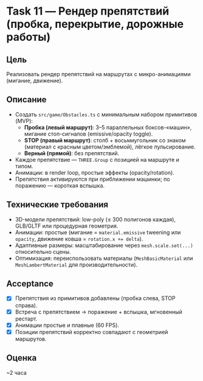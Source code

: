 # Task 11 — Рендер препятствий (пробка, перекрытие, дорожные работы)

## Цель
Реализовать рендер препятствий на маршрутах с микро-анимациями (мигание, движение).

## Описание
- Создать `src/game/Obstacles.ts` с минимальным набором примитивов (MVP):
  - **Пробка (левый маршрут)**: 3–5 параллельных боксов-«машин», мигание стоп-сигналов (emissive/opacity toggle).
  - **STOP (правый маршрут)**: столб + восьмиугольник со знаком (материал с красным цветом/эмблемой), лёгкое пульсирование.
  - **Верный (прямой)**: без препятствий.
- Каждое препятствие — `THREE.Group` с позицией на маршруте и типом.
- Анимации: в render loop, простые эффекты (opacity/rotation).
- Препятствия активируются при приближении машинки; по поражению — короткая вспышка.

## Технические требования
- 3D-модели препятствий: low-poly (≤ 300 полигонов каждая), GLB/GLTF или процедурная геометрия.
- Анимации: простые (мигание = `material.emissive` tweening или `opacity`, движение ковша = `rotation.x += delta`).
- Адаптивные размеры: масштабирование через `mesh.scale.set(...)` относительно сцены.
- Оптимизация: переиспользовать материалы (`MeshBasicMaterial` или `MeshLambertMaterial` для производительности).

## Acceptance
- [x] Препятствия из примитивов добавлены (пробка слева, STOP справа).
- [x] Встреча с препятствием → поражение + вспышка, мгновенный рестарт.
- [x] Анимации простые и плавные (60 FPS).
- [x] Позиции препятствий корректно совпадают с геометрией маршрутов.

## Оценка
~2 часа
